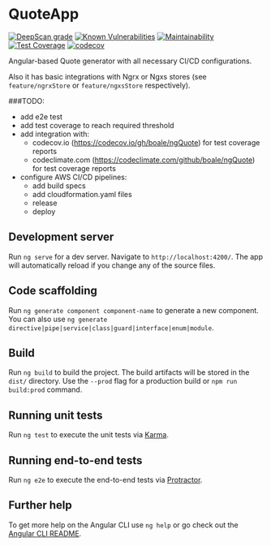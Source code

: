# QuoteApp

[![DeepScan grade](https://deepscan.io/api/teams/7984/projects/10118/branches/135987/badge/grade.svg)](https://deepscan.io/dashboard#view=project&tid=7984&pid=10118&bid=135987)
[![Known Vulnerabilities](https://snyk.io/test/github/boale/ngQuote/badge.svg?targetFile=package.json)](https://snyk.io/test/github/boale/ngQuote?targetFile=package.json)
[![Maintainability](https://api.codeclimate.com/v1/badges/28cd30bed8aafba2330d/maintainability)](https://codeclimate.com/github/boale/ngQuote/maintainability)
[![Test Coverage](https://api.codeclimate.com/v1/badges/28cd30bed8aafba2330d/test_coverage)](https://codeclimate.com/github/boale/ngQuote/test_coverage)
[![codecov](https://codecov.io/gh/boale/ngQuote/branch/master/graph/badge.svg)](https://codecov.io/gh/boale/ngQuote)

Angular-based Quote generator with all necessary CI/CD configurations. 

Also it has basic integrations with Ngrx or Ngxs stores (see `feature/ngrxStore` or `feature/ngxsStore` respectively). 

###TODO:

- add e2e test
- add test coverage to reach required threshold
- add integration with: 
  - codecov.io (https://codecov.io/gh/boale/ngQuote) for test coverage reports
  - codeclimate.com (https://codeclimate.com/github/boale/ngQuote) for test coverage reports
- configure AWS CI/CD pipelines:
    - add build specs
    - add cloudformation.yaml files
    - release
    - deploy

## Development server

Run `ng serve` for a dev server. Navigate to `http://localhost:4200/`. The app will automatically reload if you change any of the source files.

## Code scaffolding

Run `ng generate component component-name` to generate a new component. You can also use `ng generate directive|pipe|service|class|guard|interface|enum|module`.

## Build

Run `ng build` to build the project. The build artifacts will be stored in the `dist/` directory.
Use the `--prod` flag for a production build or `npm run build:prod` command.

## Running unit tests

Run `ng test` to execute the unit tests via [Karma](https://karma-runner.github.io).

## Running end-to-end tests

Run `ng e2e` to execute the end-to-end tests via [Protractor](http://www.protractortest.org/).

## Further help

To get more help on the Angular CLI use `ng help` or go check out the [Angular CLI README](https://github.com/angular/angular-cli/blob/master/README.md).
